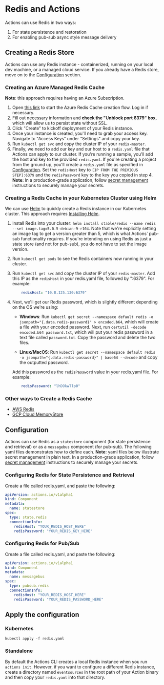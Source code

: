 # Redis and Actions

Actions can use Redis in two ways:

1. For state persistence and restoration
2. For enabling pub-sub async style message delivery

## Creating a Redis Store

Actions can use any Redis instance - containerized, running on your local dev machine, or a managed cloud service. If you already have a Redis store, move on to the [Configuration](#configuration) section.

### Creating an Azure Managed Redis Cache

**Note**: this approach requires having an Azure Subscription.

1. Open [this link](https://ms.portal.azure.com/#create/Microsoft.Cache) to start the Azure Redis Cache creation flow. Log in if necessary.
2. Fill out necessary information and **check the "Unblock port 6379" box**, which will allow us to persist state without SSL.
3. Click "Create" to kickoff deployment of your Redis instance.
4. Once your instance is created, you'll need to grab your access key. Navigate to "Access Keys" under "Settings" and copy your key.
5. Run `kubectl get svc` and copy the cluster IP of your `redis-master`.
6. Finally, we need to add our key and our host to a `redis.yaml` file that Actions can apply to our cluster. If you're running a sample, you'll add the host and key to the provided `redis.yaml`. If you're creating a project from the ground up, you'll create a `redis.yaml` file as specified in [Configuration](#configuration). Set the `redisHost` key to `[IP FROM THE PREVIOUS STEP]:6379` and the `redisPassword` key to the key you copied in step 4. **Note:** In a production-grade application, follow [secret management](https://github.com/actionscore/docs/blob/master/concepts/components/secrets.md) instructions to securely manage your secrets.

### Creating a Redis Cache in your Kubernetes Cluster using Helm

We can use [Helm](https://helm.sh/) to quickly create a Redis instance in our Kubernetes cluster. This approach requires [Installing Helm](https://github.com/helm/helm#install).

1. Install Redis into your cluster: `helm install stable/redis --name redis --set image.tag=5.0.5-debian-9-r104`. Note that we're explicitly setting an image tag to get a version greater than 5, which is what Actions' pub-sub functionality requires. If you're intending on using Redis as just a state store (and not for pub-sub), you do not have to set the image version.
2. Run `kubectl get pods` to see the Redis containers now running in your cluster.
3. Run `kubectl get svc` and copy the cluster IP of your `redis-master`. Add this IP as the `redisHost` in your redis.yaml file, followed by ":6379". For example:
    ```yaml
        redisHost: "10.0.125.130:6379"
    ```
4. Next, we'll get our Redis password, which is slightly different depending on the OS we're using:
    - **Windows**: Run `kubectl get secret --namespace default redis -o jsonpath="{.data.redis-password}" > encoded.b64`, which will create a file with your encoded password. Next, run `certutil -decode encoded.b64 password.txt`, which will put your redis password in a text file called `password.txt`. Copy the password and delete the two files.

    - **Linux/MacOS**: Run `kubectl get secret --namespace default redis -o jsonpath="{.data.redis-password}" | base64 --decode` and copy the outputted password.

    Add this password as the `redisPassword` value in your redis.yaml file. For example:
    ```yaml
        redisPassword: "lhDOkwTlp0"
    ```

### Other ways to Create a Redis Cache

- [AWS Redis](https://aws.amazon.com/redis/)
- [GCP Cloud MemoryStore](https://cloud.google.com/memorystore/)

## Configuration

Actions can use Redis as a `statestore` component (for state persistence and retrieval) or as a `messagebus` component (for pub-sub). The following yaml files demonstrates how to define each. **Note:** yaml files below illustrate secret management in plain text. In a production-grade application, follow [secret management](https://github.com/actionscore/docs/blob/master/concepts/components/secrets.md) instructions to securely manage your secrets.

### Configuring Redis for State Persistence and Retrieval

Create a file called redis.yaml, and paste the following:

```yaml
apiVersion: actions.io/v1alpha1
kind: Component
metadata:
  name: statestore
spec:
  type: state.redis
  connectionInfo:
    redisHost: "YOUR_REDIS_HOST_HERE"
    redisPassword: "YOUR_REDIS_KEY_HERE"
```

### Configuring Redis for Pub/Sub

Create a file called redis.yaml, and paste the following:

```yaml
apiVersion: actions.io/v1alpha1
kind: Component
metadata:
  name: messagebus
spec:
  type: pubsub.redis
  connectionInfo:
    redisHost: "YOUR_REDIS_HOST_HERE"
    redisPassword: "YOUR_REDIS_PASSWORD_HERE"
```

## Apply the configuration

### Kubernetes

```
kubectl apply -f redis.yaml
```

### Standalone

By default the Actions CLI creates a local Redis instance when you run `actions init`. However, if you want to configure a different Redis instance, create a directory named `eventsources` in the root path of your Action binary and then copy your `redis.yaml` into that directory.
